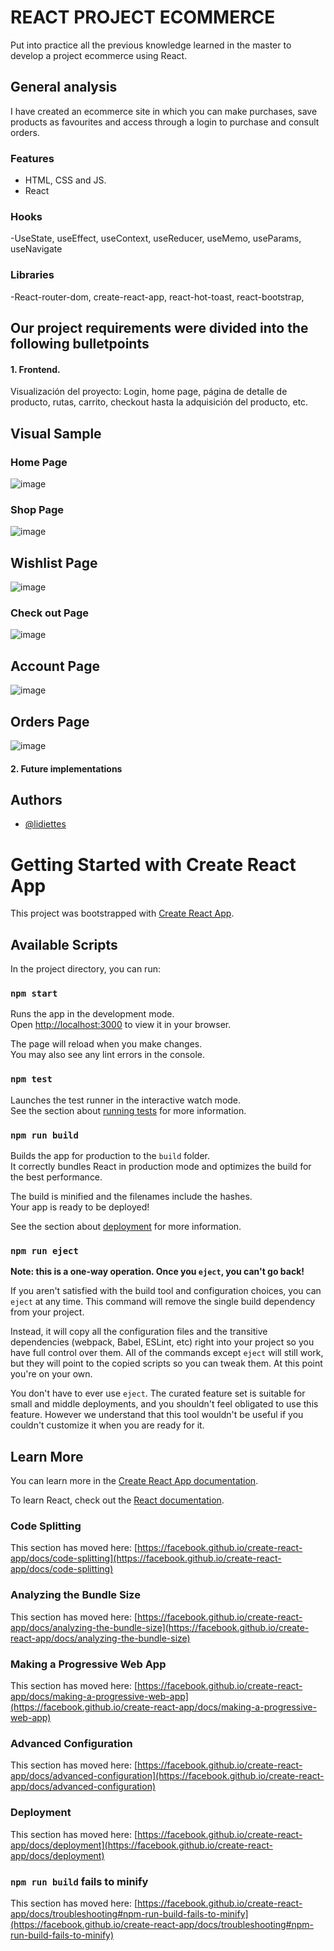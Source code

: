 
# REACT PROJECT ECOMMERCE

Put into practice all the previous knowledge learned in the master to develop a project ecommerce using React.

## General analysis

 I have created an ecommerce site in which you can make purchases, save products as favourites and access through a login to purchase and consult orders.


### Features

- HTML, CSS and JS.
- React

### Hooks

-UseState, useEffect, useContext, useReducer, useMemo, useParams, useNavigate 

### Libraries

-React-router-dom, create-react-app, react-hot-toast, react-bootstrap, 


## Our project requirements were divided into the following bulletpoints

#### 1. Frontend. 
Visualización del proyecto: Login, home page, página de detalle de producto, rutas, carrito, checkout hasta la adquisición del producto, etc.


## Visual Sample

### Home Page
![image](https://raw.githubusercontent.com/lidiettes/react-ecommerce/developPrev/public/img/HomePage.png)

### Shop Page
![image](https://user-images.githubusercontent.com/90386446/196465101-7e19285b-e5bb-4d50-bd7c-59870e4ca30d.png)

## Wishlist Page
![image](https://user-images.githubusercontent.com/90386446/196466236-5ccb32fc-eb5a-4055-a29c-9b188884f06b.png)

### Check out Page
![image](https://user-images.githubusercontent.com/90386446/196465327-9ca25e7b-d63d-44a0-b065-16cced218ff2.png)

## Account Page
![image](https://user-images.githubusercontent.com/90386446/196465601-214545c8-5346-4189-8d71-28148c182fa8.png)

## Orders Page
![image](https://user-images.githubusercontent.com/90386446/196465601-214545c8-5346-4189-8d71-28148c182fa8.png)

#### 2. Future implementations



## Authors
- [@lidiettes](https://github.com/lidiettes)



# Getting Started with Create React App

This project was bootstrapped with [Create React App](https://github.com/facebook/create-react-app).

## Available Scripts

In the project directory, you can run:

### `npm start`

Runs the app in the development mode.\
Open [http://localhost:3000](http://localhost:3000) to view it in your browser.

The page will reload when you make changes.\
You may also see any lint errors in the console.

### `npm test`

Launches the test runner in the interactive watch mode.\
See the section about [running tests](https://facebook.github.io/create-react-app/docs/running-tests) for more information.

### `npm run build`

Builds the app for production to the `build` folder.\
It correctly bundles React in production mode and optimizes the build for the best performance.

The build is minified and the filenames include the hashes.\
Your app is ready to be deployed!

See the section about [deployment](https://facebook.github.io/create-react-app/docs/deployment) for more information.

### `npm run eject`

**Note: this is a one-way operation. Once you `eject`, you can't go back!**

If you aren't satisfied with the build tool and configuration choices, you can `eject` at any time. This command will remove the single build dependency from your project.

Instead, it will copy all the configuration files and the transitive dependencies (webpack, Babel, ESLint, etc) right into your project so you have full control over them. All of the commands except `eject` will still work, but they will point to the copied scripts so you can tweak them. At this point you're on your own.

You don't have to ever use `eject`. The curated feature set is suitable for small and middle deployments, and you shouldn't feel obligated to use this feature. However we understand that this tool wouldn't be useful if you couldn't customize it when you are ready for it.

## Learn More

You can learn more in the [Create React App documentation](https://facebook.github.io/create-react-app/docs/getting-started).

To learn React, check out the [React documentation](https://reactjs.org/).

### Code Splitting

This section has moved here: [https://facebook.github.io/create-react-app/docs/code-splitting](https://facebook.github.io/create-react-app/docs/code-splitting)

### Analyzing the Bundle Size

This section has moved here: [https://facebook.github.io/create-react-app/docs/analyzing-the-bundle-size](https://facebook.github.io/create-react-app/docs/analyzing-the-bundle-size)

### Making a Progressive Web App

This section has moved here: [https://facebook.github.io/create-react-app/docs/making-a-progressive-web-app](https://facebook.github.io/create-react-app/docs/making-a-progressive-web-app)

### Advanced Configuration

This section has moved here: [https://facebook.github.io/create-react-app/docs/advanced-configuration](https://facebook.github.io/create-react-app/docs/advanced-configuration)

### Deployment

This section has moved here: [https://facebook.github.io/create-react-app/docs/deployment](https://facebook.github.io/create-react-app/docs/deployment)

### `npm run build` fails to minify

This section has moved here: [https://facebook.github.io/create-react-app/docs/troubleshooting#npm-run-build-fails-to-minify](https://facebook.github.io/create-react-app/docs/troubleshooting#npm-run-build-fails-to-minify)
